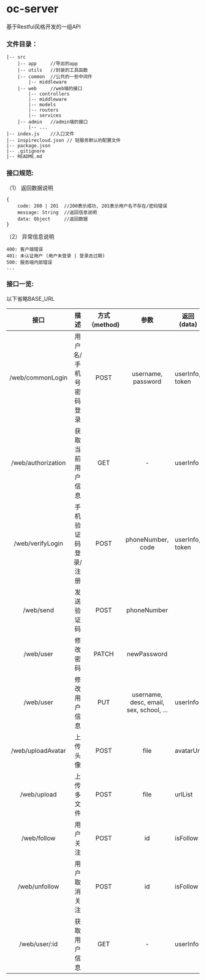 # oc-server

基于Restful风格开发的一组API

### 文件目录：

```
|-- src
    |-- app    	//导出的app
    |-- utils  	//封装的工具函数
    |-- common 	//公共的一些中间件
        |-- middleware
    |-- web   	//web端的接口
        |-- controllers
        |-- middleware
        |-- models
        |-- routers
        |-- services
    |-- admin 	//admin端的接口
        |-- ...
|-- index.js  	//入口文件
|-- inspirecloud.json // 轻服务默认的配置文件
|-- package.json
|-- .gitignore
|-- README.md
```



### 接口规范:

（1） 返回数据说明

```
{
	code: 200 | 201  //200表示成功, 201表示用户名不存在/密码错误
	message: String  //返回信息说明
	data: Object     //返回数据
}
```

（2） 异常信息说明

```
400: 客户端错误
401: 未认证用户 (用户未登录 | 登录态过期)
500: 服务端内部错误
...
```

### 接口一览:

以下省略BASE_URL

|        接口        |        描述         | 方式（method) |                  参数                   | 返回(data)      |                        标注                        |
| :----------------: | :-----------------: | :-----------: | :-------------------------------------: | --------------- | :------------------------------------------------: |
|  /web/commonLogin  |    用户名/手机号密码登录     |     POST      |           username, password            | userInfo, token |                         -                          |
| /web/authorization |  获取当前用户信息  |      GET      |                    -                    | userInfo        |                需携带authorization                 |
|  /web/verifyLogin  | 手机验证码登录/注册 |     POST      |            phoneNumber, code            | userInfo, token | 客户端需要设置请求头 x-tt-session-v2: 用户唯一标识 |
|     /web/send      |     发送验证码      |     POST      |               phoneNumber               |                 | 客户端需要设置请求头 x-tt-session-v2: 用户唯一标识 |
|     /web/user      |      修改密码       |     PATCH     |               newPassword               |                 |                需携带authorization                 |
|     /web/user      |    修改用户信息     |      PUT      | username, desc, email, sex, school, ... | userInfo |                需携带authorization                 |
| /web/uploadAvatar  |      上传头像       |     POST      |                  file                   | avatarUrl |                需携带authorization                 |
|    /web/upload     |     上传多文件      |     POST      |                  file                   | urlList |                需携带authorization                 |
| /web/follow | 用户关注 | POST | id | isFollow | 需携带authorization |
| /web/unfollow | 用户取消关注 | POST | id | isFollow | 需携带authorization |
| /web/user/:id | 获取用户信息 | GET | - | userInfo | - |